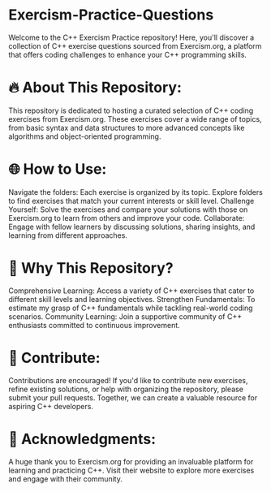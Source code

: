# Exercism-Practice-Questions
Welcome to the C++ Exercism Practice repository! Here, you'll discover a collection of C++ exercise questions sourced from Exercism.org, a platform that offers coding challenges to enhance your C++ programming skills.

# 🔥 About This Repository:
This repository is dedicated to hosting a curated selection of C++ coding exercises from Exercism.org. These exercises cover a wide range of topics, from basic syntax and data structures to more advanced concepts like algorithms and object-oriented programming.

# 🌐 How to Use:
Navigate the folders: Each exercise is organized by its topic. Explore folders to find exercises that match your current interests or skill level.
Challenge Yourself: Solve the exercises and compare your solutions with those on Exercism.org to learn from others and improve your code.
Collaborate: Engage with fellow learners by discussing solutions, sharing insights, and learning from different approaches.

# 🚀 Why This Repository?
Comprehensive Learning: Access a variety of C++ exercises that cater to different skill levels and learning objectives.
Strengthen Fundamentals: To estimate my grasp of C++ fundamentals while tackling real-world coding scenarios.
Community Learning: Join a supportive community of C++ enthusiasts committed to continuous improvement.

# 📝 Contribute:
Contributions are encouraged! If you'd like to contribute new exercises, refine existing solutions, or help with organizing the repository, please submit your pull requests. Together, we can create a valuable resource for aspiring C++ developers.

# 🙌 Acknowledgments:
A huge thank you to Exercism.org for providing an invaluable platform for learning and practicing C++. Visit their website to explore more exercises and engage with their community.

